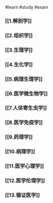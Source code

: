 #learn #study #exam 
### [[1.解剖学]]
### [[2.组织学]]
### [[3.生理学]]
### [[4.生化学]]
### [[5.病理生理学]]
### [[6.医学微生物学]]
### [[7.人体寄生虫学]]
### [[8.医学免疫学]]
### [[9.药理学]]
### [[10.病理学]]
### [[11.医学心理学]]
### [[12.医学伦理学]]
### [[13.循证医学]]
